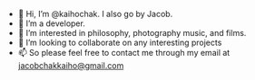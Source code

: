 - 👋 Hi, I’m @kaihochak. I also go by Jacob.
- 🌱 I’m a developer.
- 👀 I’m interested in philosophy, photography music, and films.
- 💞️ I’m looking to collaborate on any interesting projects 
- 📫 So please feel free to contact me through my email at jacobchakkaiho@gmail.com
